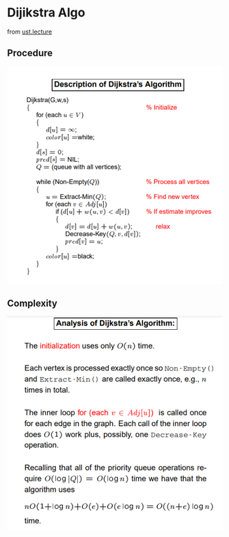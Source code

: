 # Dijikstra Algo
from [ust.lecture](https://home.cse.ust.hk/~dekai/271/notes/L10/L10.pdf)
## Procedure
![Procedure](images/Procedure.png)
## Complexity
![Complexity](images/complexity.png)
